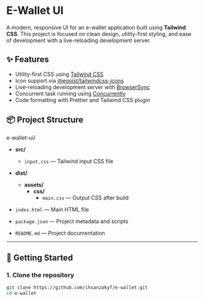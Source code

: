 # E-Wallet UI

A modern, responsive UI for an e-wallet application built using **Tailwind CSS**. This project is focused on clean design, utility-first styling, and ease of development with a live-reloading development server.

## ✨ Features

- Utility-first CSS using [Tailwind CSS](https://tailwindcss.com/)
- Icon support via [@egoist/tailwindcss-icons](https://github.com/egoist/tailwindcss-icons)
- Live-reloading development server with [BrowserSync](https://browsersync.io/)
- Concurrent task running using [Concurrently](https://www.npmjs.com/package/concurrently)
- Code formatting with Prettier and Tailwind CSS plugin

## 📦 Project Structure

e-wallet-ui/

- **src/**

  - `input.css` — Tailwind input CSS file

- **dist/**

  - **assets/**
    - **css/**
      - `main.css` — Output CSS after build

- `index.html` — Main HTML file
- `package.json` — Project metadata and scripts
- `README.md` — Project documentation

---

## 🚀 Getting Started

### 1. Clone the repository

```bash
git clone https://github.com/ihsanzakyf/e-wallet.git
cd e-wallet
```
